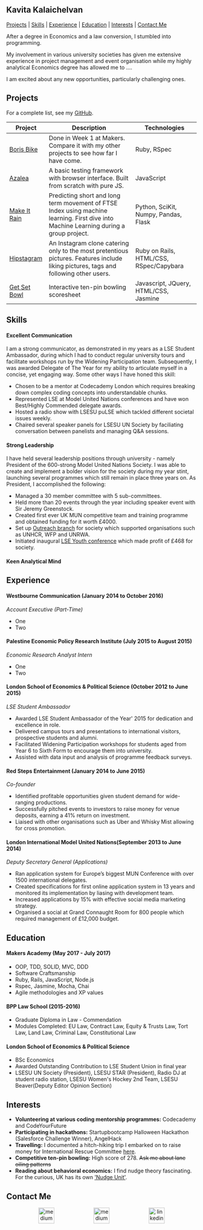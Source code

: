 ## Kavita Kalaichelvan

[Projects](#projects) | [Skills](#skills) | [Experience](#experience) | [Education](#education) | [Interests](#interests) | [Contact Me](#contact-me)

After a degree in Economics and a law conversion, I stumbled into programming. 

My involvement in various university societies has given me extensive experience in project management and event organisation while my highly analytical Economics degree has allowed me to .... 


I am excited about any new opportunities, particularly challenging ones. 

## Projects 

For a complete list, see my [GitHub](https://github.com/kkavita92).

| Project   | Description | Technologies |
|---        |---         |---           |
| [Boris Bike](https://github.com/kkavita92/azalea) | Done in Week 1 at Makers. Compare it with my other projects to see how far I have come. | Ruby, RSpec |
| [Azalea](https://github.com/kkavita92/azalea) | A basic testing framework with browser interface. Built from scratch with pure JS. | JavaScript |
| [Make It Rain](https://github.com/tobywinter/makeitrain) | Predicting short and long term movement of FTSE Index using machine learning. First dive into Machine Learning during a group project. | Python, SciKit, Numpy, Pandas, Flask |
| [Hipstagram](https://github.com/kkavita92/instagram-challenge) | An Instagram clone catering only to the most pretentious pictures. Features include liking pictures, tags and following other users. |  Ruby on Rails, HTML/CSS, RSpec/Capybara |
| [Get Set Bowl](https://github.com/kkavita92/bowling-challenge) | Interactive ten-pin bowling scoresheet | Javascript, JQuery, HTML/CSS, Jasmine |


## Skills

#### Excellent Communication 

I am a strong communicator, as demonstrated in my years as a LSE Student Ambassador, during which I had to conduct regular university tours and facilitate workshops run by the Widening Participation team. Subsequently, I was awarded Delegate of The Year for my ability to articulate myself in a concise, yet engaging way. Some other ways I have honed this skill: 

* Chosen to be a mentor at Codecademy London which requires breaking down complex coding concepts into understandable chunks.
* Represented LSE at Model United Nations conferences and have won Best/Highly Commended delegate awards. 
* Hosted a radio show with LSESU puLSE which tackled different societal issues weekly. 
* Chaired several speaker panels for LSESU UN Society by faciliating conversation between panelists and managing Q&A sessions.


#### Strong Leadership 

I have held several leadership positions through university - namely President of the 600-strong Model United Nations Society. 
I was able to create and implement a bolder vision for the society during my year stint, launching several programmes which still remain in place three years on. As President, I accomplished the following: 

* Managed a 30 member committee with 5 sub-committees.  
* Held more than 20 events through the year including speaker event with Sir Jeremy Greenstock.
* Created first ever UK MUN competitive team and training programme and obtained funding for it worth £4000.
* Set up [Outreach branch](http://www.lsesuunsoc.com/outreach) for society which supported organisations such as UNHCR, WFP and UNRWA.
* Initiated inaugural [LSE Youth conference](http://www.lsesuunsoc.com/youthmun-conference-2017/) which made profit of £468 for society.


#### Keen Analytical Mind






## Experience

#### Westbourne Communication (January 2014 to October 2016)    
*Account Executive (Part-Time)*  
* One
* Two

#### Palestine Economic Policy Research Institute (July 2015 to August 2015)   
*Economic Research Analyst Intern*  
* One  
* Two 

#### London School of Economics & Political Science (October 2012 to June 2015)   
*LSE Student Ambassador*
* Awarded LSE Student Ambassador of the Year' 2015 for dedication and excellence in role. 
* Delivered campus tours and presentations to international visitors, prospective students and alumni.
* Facilitated Widening Participation workshops for students aged from Year 6 to Sixth Form to encourage them into university.
* Assisted with data input and analysis of programme feedback surveys.

#### Red Steps Entertainment (January 2014 to June 2015)   
*Co-founder*  
* Identified profitable opportunities given student demand for wide-ranging productions.
* Successfully pitched events to investors to raise money for venue deposits, earning a 41% return on investment. 
* Liaised with other organisations such as Uber and Whisky Mist allowing for cross promotion.

#### London International Model United Nations(September 2013 to June 2014)   
*Deputy Secretary General (Applications)*
* Ran application system for Europe’s biggest MUN Conference with over 1500 international delegates.
* Created specifications for first online application system in 13 years and monitored its implementation by liasing with development team.
* Increased applications by 15% with effective social media marketing strategy.
* Organised a social at Grand Connaught Room for 800 people which required management of £12,000 budget.


## Education

#### Makers Academy (May 2017 - July 2017)

- OOP, TDD, SOLID, MVC, DDD
- Software Craftsmanship
- Ruby, Rails, JavaScript, Node.js
- Rspec, Jasmine, Mocha, Chai 
- Agile methodologies and XP values

#### BPP Law School (2015-2016)

- Graduate Diploma in Law - Commendation 
- Modules Completed: EU Law, Contract Law, Equity & Trusts Law, Tort Law, Land Law, Criminal Law, Constitutional Law

#### London School of Economics & Political Science 

- BSc Economics 
- Awarded Outstanding Contribution to LSE Student Union in final year
- LSESU UN Society (President), LSESU STAR (President), Radio DJ at student radio station, LSESU Women's Hockey 2nd Team, LSESU Beaver(Deputy Editor Opinion Section)


## Interests
* **Volunteering at various coding mentorship programmes:** Codecademy and CodeYourFuture
* **Participating in hackathons:** Startupbootcamp Halloween Hackathon (Salesforce Challenge Winner), AngelHack 
* **Travelling:** I documented a hitch-hiking trip I embarked on to raise money for International Rescue Committee [here](https://www.facebook.com/HitchBuskAroundEurope/). 
* **Competitive ten-pin bowling:** High score of 278. ~~Ask me about lane oiling patterns~~
* **Reading about behavioral economics:** I find nudge theory fascinating. For the curious, UK has its own ['Nudge Unit'](http://www.behaviouralinsights.co.uk/).

## Contact Me
<p align="center">

<a href="mailto:kkavita92@gmail.com">
<img src="https://cdn2.iconfinder.com/data/icons/social-icons-circular-color/512/gmail-128.png" alt="medium" hspace="50" height="42" width="42"></a>

<a href="https://medium.com/@kkavita92">
<img src="https://static1.squarespace.com/static/53457bcae4b0bc890d496d14/t/568ebeee4bf118e7ef8dbef3/1452195567236/medium_logo_detail_icon.png?format=300w" alt="medium" hspace="50" height="42" width="42"></a>

<a href="https://www.linkedin.com/in/kavita-kalaichelvan-06744a62/">
<img src="https://www.iconfinder.com/data/icons/free-social-icons/67/linkedin_circle_color-512.png" alt="linkedin" hspace="50" height="42" width="42"></a>

</p>

